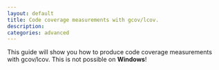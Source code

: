 ```yaml
---
layout: default
title: Code coverage measurements with gcov/lcov.
description:
categories: advanced
---
```


<p class="intro">This guide will show you how to produce code coverage measurements with gcov/lcov. This is not possible on <strong>Windows</strong>!</p>

